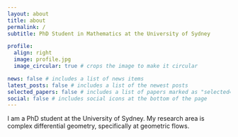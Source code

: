 ```yaml
---
layout: about
title: about
permalink: /
subtitle: PhD Student in Mathematics at the University of Sydney

profile:
  align: right
  image: profile.jpg
  image_circular: true # crops the image to make it circular

news: false # includes a list of news items
latest_posts: false # includes a list of the newest posts
selected_papers: false # includes a list of papers marked as "selected={true}"
social: false # includes social icons at the bottom of the page
---
```


I am a PhD student at the University of Sydney. My research area is complex differential geometry, specifically at geometric flows. 
